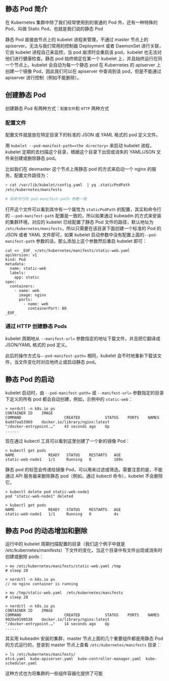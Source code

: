 ## 静态 Pod 简介

在 Kubernetes 集群中除了我们经常使用到的普通的 Pod 外，还有一种特殊的 Pod，叫做 Static Pod，也就是我们说的静态 Pod

静态 Pod 直接由节点上的 kubelet 进程来管理，不通过 master 节点上的 apiserver。无法与我们常用的控制器 Deployment 或者 DaemonSet 进行关联，它由 kubelet 进程自己来监控，当 pod 崩溃时会重启该 pod，kubelet 也无法对他们进行健康检查。静态 pod 始终绑定在某一个 kubelet 上，并且始终运行在同一个节点上。kubelet 会自动为每一个静态 pod 在 Kubernetes 的 apiserver 上创建一个镜像 Pod，因此我们可以在 apiserver 中查询到该 pod，但是不能通过 apiserver 进行控制（例如不能删除）。

## 创建静态 Pod

创建静态 Pod 有两种方式：`配置文件`和 `HTTP` 两种方式

### 配置文件

配置文件就是放在特定目录下的标准的 JSON 或 YAML 格式的 pod 定义文件。

用 `kubelet --pod-manifest-path=<the directory>` 来启动 kubelet 进程，kubelet 定期的去扫描这个目录，根据这个目录下出现或消失的 YAML/JSON 文件来创建或删除静态 pod。

比如我们在 devmaster 这个节点上用静态 pod 的方式来启动一个 nginx 的服务，配置文件路径为：

```bash
> cat /var/lib/kubelet/config.yaml  | yq .staticPodPath
/etc/kubernetes/manifests

# 和命令行的 pod-manifest-path 参数一致
```

打开这个文件可以看到其中有一个属性为 `staticPodPath` 的配置，其实和命令行的 `--pod-manifest-path` 配置是一致的，所以如果通过 kubeadm 的方式来安装的集群环境，对应的 kubelet 已经配置了静态 Pod 文件的路径，默认地址为 `/etc/kubernetes/manifests`，所以只需要在该目录下面创建一个标准的 Pod 的 JSON 或者 YAML 文件即可，如果 kubelet 启动参数中没有配置上面的`--pod-manifest-path` 参数的话，那么添加上这个参数然后重启 kubelet 即可：

```
cat << _EOF_ >/etc/kubernetes/manifests/static-web.yaml
apiVersion: v1
kind: Pod
metadata:
  name: static-web
  labels:
    app: static
spec:
  containers:
    - name: web
      image: nginx
      ports:
        - name: web
          containerPort: 80
_EOF_
```

### 通过 HTTP 创建静态 Pods

kubelet 周期地从 `--manifest-url=` 参数指定的地址下载文件，并且把它翻译成 JSON/YAML 格式的 pod 定义。

此后的操作方式与`–-pod-manifest-path=` 相同，kubelet 会不时地重新下载该文件，当文件变化时对应地终止或启动静态 pod。

## 静态 Pod 的启动

kubelet 启动时，由 `--pod-manifest-path=` 或 `--manifest-url=` 参数指定的目录下定义的所有 pod 都会自动创建，例如，示例中的 `static-web`：

```
> nerdctl -n k8s.io ps
CONTAINER ID    IMAGE                                              COMMAND                   CREATED           STATUS    PORTS    NAMES
6add7aa53969    docker.io/library/nginx:latest                     "/docker-entrypoint.…"    43 seconds ago    Up
......
```

现在通过 kubectl 工具可以看到这里创建了一个新的镜像 Pod：

```
> kubectl get pods
NAME               READY   STATUS    RESTARTS   AGE
static-web-node1   1/1     Running   0          109s
```

静态 pod 的标签会传递给镜像 Pod，可以用来过滤或筛选。需要注意的是，不能通过 API 服务器来删除静态 pod（例如，通过 kubectl 命令），kubelet 不会删除它。

```
> kubectl delete pod static-web-node1
pod "static-web-node1" deleted

> kubectl get pods
NAME               READY   STATUS    RESTARTS   AGE
static-web-node1   1/1     Running   0          4s
```

## 静态 Pod 的动态增加和删除

运行中的 kubelet 周期扫描配置的目录（我们这个例子中就是 /etc/kubernetes/manifests）下文件的变化，当这个目录中有文件出现或消失时创建或删除 pods：

```
> mv /etc/kubernetes/manifests/static-web.yaml /tmp
# sleep 20

> nerdctl -n k8s.io ps
// no nginx container is running

> mv /tmp/static-web.yaml  /etc/kubernetes/manifests
# sleep 20

> nerdctl -n k8s.io ps
CONTAINER ID    IMAGE                                              COMMAND                   CREATED           STATUS    PORTS    NAMES
902be9190538    docker.io/library/nginx:latest                     "/docker-entrypoint.…"    14 seconds ago    Up
......
```

其实用 kubeadm 安装的集群，master 节点上面的几个重要组件都是用静态 Pod 的方式运行的，登录到 master 节点上查看 `/etc/kubernetes/manifests` 目录：

```
> ls /etc/kubernetes/manifests/
etcd.yaml  kube-apiserver.yaml  kube-controller-manager.yaml  kube-scheduler.yaml
```

这种方式也为将集群的一些组件容器化提供了可能